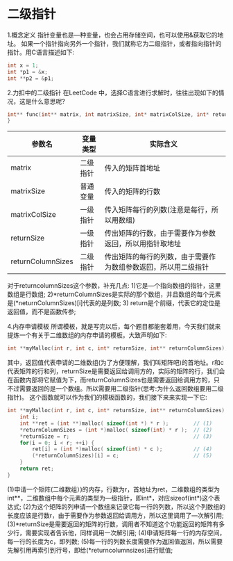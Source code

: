 # 二级指针
1.概念定义
指针变量也是—种变量，也会占用存储空间，也可以使用&获取它的地址。
如果一个指针指向另外一个指针，我们就称它为二级指针，或者指向指针的指针。用C语言描述如下:
```c
int x = 1;
int *p1 = &x;
int **p2 = &p1;
```
2.力扣中的二级指针
在LeetCode 中，选择C语言进行求解时，往往出现如下的情况，这是什么意思呢?
```c
int** func(int** matrix, int matrixSize, int* matrixColSize, int* returnSize, int** returnColumnSizes){
}
```

| 参数名 | 变量类型 | 实际含义 |
|------|------| ------ |
| matrix | 二级指针 | 传入的矩阵首地址 |
| matrixSize | 普通变量 |  传入的矩阵的行数 |
| matrixColSize | 一级指针 | 传入矩阵每行的列数(注意是每行，所以用数组) |
| returnSize | 一级指针 |  传出矩阵的行数，由于需要作为参数返回，所以用指针取地址 |
| returnColumnSizes | 二级指针 |  传出矩阵的每行的列数，由于需要作为数组参数返回，所以用二级指针 |
对于returncolumnSizes这个参数，补充几点:
1)它是—个指向数组的指针，这里数组是行数组;
2)*returnColumnSizes是实际的那个数组，并且数组的每个元素是(*neturnColumnSizes)[i]代表的是列数;
3) return是个前缀，代表它的定位是返回值，而不是函数传参;

4.内存申请模板
所谓模板，就是写完以后，每个题目都能套着用，今天我们就来提炼一个有关于二维数组的内存申请的模板。大致声明如下:
```c
int **myMalloc(int r, int c, int* returnSize, int** returnColumnSizes);
```
其中，返回值代表申请的二维数组(为了方便理解，我们叫矩阵吧)的首地址。r和c代表矩阵的行和列，returnSize是需要返回给调用方的，实际的矩阵的行，我们会在函数内部将它赋值为下，而returnColumnSizes也是需要返回给调用方的，只不过需要返回的是一个数组。所以需要用二级指针(思考:为什么返回数组要用二级指针)。
这个函数就可以作为我们的模板函数的，我们接下来来实现一下它:
```c
int **myMalloc(int r, int c, int* returnSize, int** returnColumnSizes) {
    int i;
    int **ret = (int **)malloc( sizeof(int *) * r );        // (1)
    *returnColumnSizes = (int *)malloc( sizeof(int) * r );  // (2)
    *returnSize = r;                                        // (3)
    for(i = 0; i < r; ++i) {
        ret[i] = (int *)malloc( sizeof(int) * c );          // (4)
        (*returnColumnSizes)[i] = c;                        // (5)
    }    
    return ret;
}

```
(1)申请一个矩阵(二维数组）)的内存，行数为r，首地址为ret，二维数组的类型为int**，二维数组中每个元素的类型为—级指针，即int*，对应sizeof(int*)这个表达式;
(2)为这个矩阵的列申请一个数组来记录它每一行的列数，所以这个列数组的长度应该是行数r，由于需要作为参数返回给调用方，所以这里调用了—次解引用;
(3)*returnSize是需要返回的矩阵的行数，调用者不知道这个功能返回的矩阵有多少行，需要实现者告诉他，同样调用一次解引用;
(4)申请矩阵每一行的内存空间，每一行的长度为c，即列数;
(5)每一行的列数长度需要作为返回值返回，所以需要先解引用再索引到行号，即给(*returncolumnsizes)进行赋值;